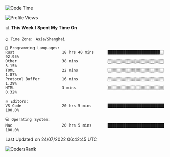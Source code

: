 <!--START_SECTION:waka-->
![Code Time](http://img.shields.io/badge/Code%20Time-1%2C526%20hrs%2059%20mins-blue)

![Profile Views](http://img.shields.io/badge/Profile%20Views-22-blue)

📊 **This Week I Spent My Time On** 

```text
⌚︎ Time Zone: Asia/Shanghai

💬 Programming Languages: 
Rust                     18 hrs 40 mins      ███████████████████████░░   92.95% 
Other                    38 mins             ░░░░░░░░░░░░░░░░░░░░░░░░░   3.15% 
TOML                     22 mins             ░░░░░░░░░░░░░░░░░░░░░░░░░   1.87% 
Protocol Buffer          16 mins             ░░░░░░░░░░░░░░░░░░░░░░░░░   1.39% 
HTML                     3 mins              ░░░░░░░░░░░░░░░░░░░░░░░░░   0.32%

🔥 Editors: 
VS Code                  20 hrs 5 mins       █████████████████████████   100.0%

💻 Operating System: 
Mac                      20 hrs 5 mins       █████████████████████████   100.0%

```


 Last Updated on 24/07/2022 06:42:45 UTC
<!--END_SECTION:waka-->

![CodersRank](https://cr-skills-chart-widget.azurewebsites.net/api/api?username=BugenZhao&padding=16&tooltip=true&branding=false&sort-by-score=true&skills=Rust%2C%20Swift%2C%20C%2C%20TypeScript%2C%20Java%2C%20Go%2C%20Dart%2C%20C%2B%2B%2C%20Python%2C%20Assembly%2C%20Shell%2C%20Kotlin)
